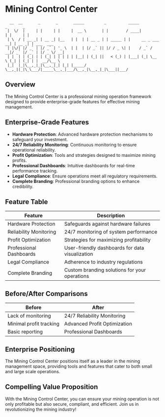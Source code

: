 # Mining Control Center

```
  __  __       _       _       _____         _          _____              _       _           
 |  \/  |     | |     | |     |  __ \       | |        / ____|            | |     | |          
 | \  / | __ _| | __ _| |__   | |  | | __ _ | | _____ | |     __ _ ___  __| | __ _| | ___  ___  
 | |\/| |/ _` | |/ _` | '_ \  | |  | |/ _` || |/ / _ \| |    / _` / __|/ _` |/ _` | |/ _ \/ __| 
 | |  | | (_| | | (_| | | | | | |__| | (_| ||   < (_) | |___| (_| \__ \ (_| | (_| | |  __/\__ \ 
 |_|  |_|\__,_|_|\__,_|_| |_| |_____/ \__,_||_|\_\___/|_____\__,_|___/\__,_|\__,_|_|\___||___/ 
```

## Overview
The Mining Control Center is a professional mining operation framework designed to provide enterprise-grade features for effective mining management.

## Enterprise-Grade Features
- **Hardware Protection**: Advanced hardware protection mechanisms to safeguard your investment.
- **24/7 Reliability Monitoring**: Continuous monitoring to ensure operational reliability.
- **Profit Optimization**: Tools and strategies designed to maximize mining profits.
- **Professional Dashboards**: Intuitive dashboards for real-time performance tracking.
- **Legal Compliance**: Ensure operations meet all regulatory requirements.
- **Complete Branding**: Professional branding options to enhance credibility.

## Feature Table
| Feature                       | Description                                        |
|-------------------------------|----------------------------------------------------|
| Hardware Protection            | Safeguards against hardware failures                 |
| Reliability Monitoring         | 24/7 monitoring of system performance                |
| Profit Optimization            | Strategies for maximizing profitability               |
| Professional Dashboards        | User-friendly dashboards for data visualization      |
| Legal Compliance               | Adherence to industry regulations                     |
| Complete Branding              | Custom branding solutions for your operations        |

## Before/After Comparisons
| Before                          | After                          |
|--------------------------------|--------------------------------|
| Lack of monitoring             | 24/7 Reliability Monitoring    |
| Minimal profit tracking        | Advanced Profit Optimization    |
| Basic reporting                | Professional Dashboards         |

## Enterprise Positioning
The Mining Control Center positions itself as a leader in the mining management space, providing tools and features that cater to both small and large scale operations. 

## Compelling Value Proposition
With the Mining Control Center, you can ensure your mining operation is not only profitable but also secure, compliant, and efficient. Join us in revolutionizing the mining industry!